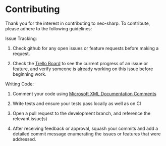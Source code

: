 # Contributing



Thank you for the interest in contributing to neo-sharp.  To contribute, please adhere to the following guidelines:

Issue Tracking:

1. Check github for any open issues or feature requests before making a request.

2. Check the [Trello Board](https://trello.com/b/WwSwxpB7/city-of-zion-neo-sharp) to see the current progress of an issue or feature, and verify someone is already working on this issue before beginning work.

Writing Code:

1. Comment your code using [Microsoft XML Documentation Comments](https://docs.microsoft.com/en-us/dotnet/csharp/programming-guide/xmldoc/xml-documentation-comments)

2. Write tests and ensure your tests pass locally as well as on CI

3. Open a pull request to the development branch, and reference the relevant issue(s)

4. After receiving feedback or approval, squash your commits and add a detailed commit message enumerating the issues or features that were addressed.
